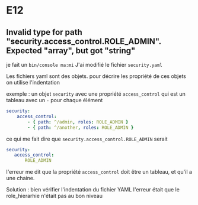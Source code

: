 # E12

## Invalid type for path "security.access_control.ROLE_ADMIN". Expected "array", but got "string"

je fait un `bin/console ma:mi`
J'ai modifié le fichier `security.yaml`

Les fichiers yaml sont des objets.
pour décrire les propriété de ces objets on utilise l'indentation

exemple : un objet `security` avec une propriété `access_control` qui est un tableau avec un `-` pour chaque élément

```yaml
security:
    access_control:
        - { path: ^/admin, roles: ROLE_ADMIN }
        - { path: ^/another, roles: ROLE_ADMIN }
```

ce qui me fait dire que `security.access_control.ROLE_ADMIN` serait

```yaml
security:
   access_control:
       ROLE_ADMIN
```

l'erreur me dit que la propriété `access_control` doit être un tableau, et qu'il a une chaine.

Solution :
bien vérifier l'indentation du fichier YAML
l'erreur était que le role_hierarhie n'était pas au bon niveau

